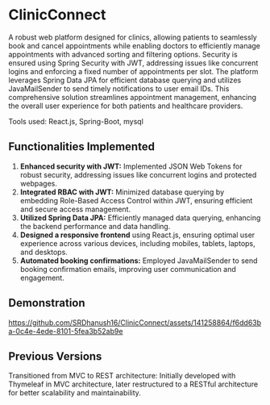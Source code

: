 # ClinicConnect

A robust web platform designed for clinics, allowing patients to seamlessly book and cancel appointments while enabling doctors to efficiently manage appointments with advanced sorting and filtering options. Security is ensured using Spring Security with JWT, addressing issues like concurrent logins and enforcing a fixed number of appointments per slot. The platform leverages Spring Data JPA for efficient database querying and utilizes JavaMailSender to send timely notifications to user email IDs. This comprehensive solution streamlines appointment management, enhancing the overall user experience for both patients and healthcare providers.


Tools used: React.js, Spring-Boot, mysql

## Functionalities Implemented
1) <b>Enhanced security with JWT:</b> Implemented JSON Web Tokens for robust security, addressing issues like concurrent logins and protected webpages.
2) <b>Integrated RBAC with JWT:</b> Minimized database querying by embedding Role-Based Access Control within JWT, ensuring efficient and secure access management.
3) <b>Utilized Spring Data JPA:</b> Efficiently managed data querying, enhancing the backend performance and data handling.
4) <b>Designed a responsive frontend</b> using React.js, ensuring optimal user experience across various devices, including mobiles, tablets, laptops, and desktops.
5) <b>Automated booking confirmations:</b> Employed JavaMailSender to send booking confirmation emails, improving user communication and engagement.


## Demonstration

https://github.com/SRDhanush16/ClinicConnect/assets/141258864/f6dd63ba-0c4e-4ede-8101-5fea3b52ab9e

## Previous Versions
Transitioned from MVC to REST architecture: Initially developed with Thymeleaf in MVC architecture, later restructured to a RESTful architecture for better scalability and maintainability.


